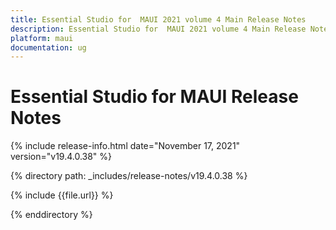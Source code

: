 ```yaml
---
title: Essential Studio for  MAUI 2021 volume 4 Main Release Notes  
description: Essential Studio for  MAUI 2021 volume 4 Main Release Notes 
platform: maui
documentation: ug
---
```


# Essential Studio for  MAUI Release Notes  

{% include release-info.html date="November 17, 2021"  version="v19.4.0.38" %} 


{% directory path: _includes/release-notes/v19.4.0.38 %}

{% include {{file.url}} %}

{% enddirectory %}